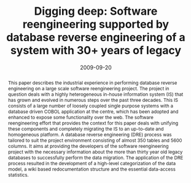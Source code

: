 ---
abstract: This paper describes the industrial experience in performing database reverse
  engineering on a large scale software reengineering project. The project in question
  deals with a highly heterogeneous in-house information system (IS) that has grown
  and evolved in numerous steps over the past three decades. This IS consists of a
  large number of loosely coupled single purpose systems with a database driven COBOL
  application at the centre, which has been adopted and enhanced to expose some functionality
  over the web. The software reengineering effort that provides the context for this
  paper deals with unifying these components and completely migrating the IS to an
  up-to-date and homogeneous platform. A database reverse engineering (DRE) process
  was tailored to suit the project environment consisting of almost 350 tables and
  5600 columns. It aims at providing the developers of the software reengineering
  project with the necessary information about the more than thirty year old legacy
  databases to successfully perform the data migration. The application of the DRE
  process resulted in the development of a high-level categorization of the data model,
  a wiki based redocumentation structure and the essential data-access statistics.
authors:
- Stefan Strobl
- Mario Bernhart
- Thomas Grechenig
- Wolfgang Kleinert
date: '2009-09-20'
featured: false
links:
- name: Publik
  url: https://publik.tuwien.ac.at/showentry.php?ID=183635&lang=2
publication: 'Talk: 25th IEEE International Conference on Software Maintenance (ICSM
  2009), Edmonton, Alberta, Canada; 09-20-2009 - 09-26-2009; in: "Software Maintenance,
  2009. ICSM 2009.", IEEE, (2009), ISBN: 978-1-4244-4897-5; 407 - 410'
publication_types:
- '1'
publishDate: '2009-09-20'
title: 'Digging deep: Software reengineering supported by database reverse engineering
  of a system with 30+ years of legacy'
url_pdf: ''
---